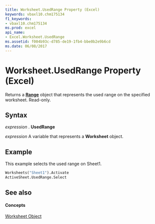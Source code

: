 ```yaml
---
title: Worksheet.UsedRange Property (Excel)
keywords: vbaxl10.chm175134
f1_keywords:
- vbaxl10.chm175134
ms.prod: excel
api_name:
- Excel.Worksheet.UsedRange
ms.assetid: f004b93c-d785-de19-1fb4-bbe0b2e9b6cd
ms.date: 06/08/2017
---
```



# Worksheet.UsedRange Property (Excel)

Returns a  **[Range](Excel.Range(objec).md)** object that represents the used range on the specified worksheet. Read-only.


## Syntax

 _expression_ . **UsedRange**

 _expression_ A variable that represents a **Worksheet** object.


## Example

This example selects the used range on Sheet1.


```vb
Worksheets("Sheet1").Activate 
ActiveSheet.UsedRange.Select
```


## See also


#### Concepts


[Worksheet Object](Excel.Worksheet.md)

